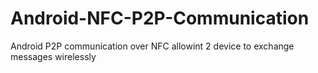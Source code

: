 Android-NFC-P2P-Communication
=============================

Android P2P communication over NFC allowint 2 device to exchange messages wirelessly